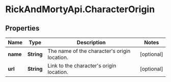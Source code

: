 # RickAndMortyApi.CharacterOrigin

## Properties

Name | Type | Description | Notes
------------ | ------------- | ------------- | -------------
**name** | **String** | The name of the character&#39;s origin location. | [optional] 
**url** | **String** | Link to the character&#39;s origin location. | [optional] 


